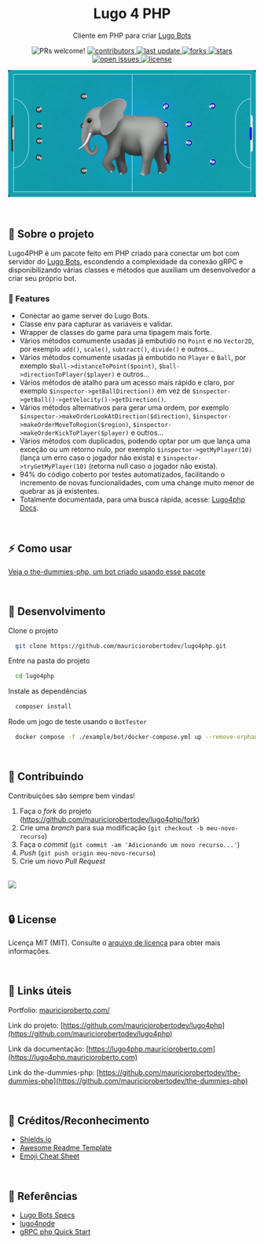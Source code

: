 <div align="center">
  <h1>Lugo 4 PHP</h1>

  <p>
    Cliente em PHP para criar <a href="https://lugobots.ai/">Lugo Bots</a>
  </p>

<!-- Badges -->
<p>
<img alt="PRs welcome!" src="https://img.shields.io/static/v1?label=PRs&message=WELCOME&style=for-the-badge&color=3b82f6&labelColor=222222" />
  <a href="https://github.com/mauriciorobertodev/lugo4php/graphs/contributors">
    <img src="https://img.shields.io/github/contributors/mauriciorobertodev/lugo4php?color=3b82f6&label=CONTRIBUTORS&logo=3C424B&logoColor=3C424B&style=for-the-badge&labelColor=222222" alt="contributors" />
  </a>
  <a href="">
    <img src="https://img.shields.io/github/last-commit/mauriciorobertodev/lugo4php?color=3b82f6&label=LAST UPDATE&logo=3C424B&logoColor=3C424B&style=for-the-badge&labelColor=222222" alt="last update" />
  </a>
  <a href="https://github.com/mauriciorobertodev/lugo4php/network/members">
    <img src="https://img.shields.io/github/forks/mauriciorobertodev/lugo4php?color=3b82f6&label=FORKS&logo=3C424B&logoColor=3C424B&style=for-the-badge&labelColor=222222" alt="forks" />
  </a>
  <a href="https://github.com/mauriciorobertodev/lugo4php/stargazers">
    <img src="https://img.shields.io/github/stars/mauriciorobertodev/lugo4php?color=3b82f6&label=STARS&logo=3C424B&logoColor=3C424B&style=for-the-badge&labelColor=222222" alt="stars" />
  </a>
  <a href="https://github.com/mauriciorobertodev/lugo4php/issues/">
    <img src="https://img.shields.io/github/issues/mauriciorobertodev/lugo4php?color=3b82f6&label=ISSUESS&logo=3C424B&logoColor=3C424B&style=for-the-badge&labelColor=222222" alt="open issues" />
  </a>
  <a href="https://github.com/mauriciorobertodev/lugo4php/blob/master/LICENSE">
    <img src="https://img.shields.io/github/license/mauriciorobertodev/lugo4php.svg?color=3b82f6&label=LICENSE&logo=3C424B&logoColor=3C424B&style=for-the-badge&labelColor=222222" alt="license" />
  </a>
</p>

![Alt text](https://raw.githubusercontent.com/mauriciorobertodev/lugo4php/main/screenshot.png)

</div>

<br />

<!-- About the Project -->

## :star2: Sobre o projeto

Lugo4PHP é um pacote feito em PHP criado para conectar um bot com servidor do [Lugo Bots](https://lugobots.ai/), escondendo a complexidade da conexão gRPC e disponibilizando várias classes e métodos que auxiliam um desenvolvedor a criar seu próprio bot.

<!-- Features -->

### :dart: Features

- Conectar ao game server do Lugo Bots.
- Classe env para capturar as variáveis e validar.
- Wrapper de classes do game para uma tipagem mais forte.
- Vários métodos comumente usadas já embutido no `Point` e no `Vector2D`, por exemplo `add()`, `scale()`, `subtract()`, `divide()` e outros...
- Vários métodos comumente usadas já embutido no `Player` e `Ball`, por exemplo `$ball->distanceToPoint($point)`, `$ball->directionToPlayer($player)` e outros...
- Vários métodos de atalho para um acesso mais rápido e claro, por exemplo `$inspector->getBallDirection()` em vez de `$inspector->getBall()->getVelocity()->getDirection()`.
- Vários métodos alternativos para gerar uma ordem, por exemplo `$inspector->makeOrderLookAtDirection($direction)`, `$inspector->makeOrderMoveToRegion($region)`, `$inspector->makeOrderKickToPlayer($player)` e outros...
- Vários métodos com duplicados, podendo optar por um que lança uma exceção ou um retorno nulo, por exemplo `$inspector->getMyPlayer(10)` (lança um erro caso o jogador não exista) e `$inspector->tryGetMyPlayer(10)` (retorna null caso o jogador não exista).
- 94% do código coberto por testes automatizados, facilitando o incremento de novas funcionalidades, com uma change muito menor de quebrar as já existentes.
- Totalmente documentada, para uma busca rápida, acesse: [Lugo4php Docs](https://lugo4php.mauricioroberto.com).


<br>

<!-- Usage -->

## :zap: Como usar

<a href="https://github.com/mauriciorobertodev/the-dummies-php">Veja o the-dummies-php, um bot criado usando esse pacote</a>

<br/>

<!-- Run Locally -->

## :wrench: Desenvolvimento

Clone o projeto

```bash
  git clone https://github.com/mauriciorobertodev/lugo4php.git
```

Entre na pasta do projeto

```bash
  cd lugo4php
```

Instale as dependências

```bash
  composer install
```

Rode um jogo de teste usando o `BotTester`

```bash
  docker compose -f ./example/bot/docker-compose.yml up --remove-orphans
```

<br>

<!-- Contributing -->

## :wave: Contribuindo

Contribuições são sempre bem vindas!

1. Faça o _fork_ do projeto (<https://github.com/mauriciorobertodev/lugo4php/fork>)
2. Crie uma _branch_ para sua modificação (`git checkout -b meu-novo-recurso`)
3. Faça o _commit_ (`git commit -am 'Adicionando um novo recurso...'`)
4. _Push_ (`git push origin meu-novo-recurso`)
5. Crie um novo _Pull Request_

</br>

<a href="https://github.com/mauriciorobertodev/lugo4php/graphs/contributors">
  <img src="https://contrib.rocks/image?repo=mauriciorobertodev/lugo4php" />
</a>
</br>

<br>

<!-- License -->

## :lock: License

Licença MIT (MIT). Consulte o [arquivo de licença](https://github.com/mauriciorobertodev/lugo4php/LICENSE) para obter mais informações.

<br>

<!-- Contact -->

## :link: Links úteis
Portfolio: [mauricioroberto.com/](mauricioroberto.com/)

Link do projeto: [https://github.com/mauriciorobertodev/lugo4php](https://github.com/mauriciorobertodev/lugo4php)

Link da documentação: [https://lugo4php.mauricioroberto.com](https://lugo4php.mauricioroberto.com)

Link do the-dummies-php: [https://github.com/mauriciorobertodev/the-dummies-php](https://github.com/mauriciorobertodev/the-dummies-php)

<br>

<!-- Acknowledgments -->

## :gem: Créditos/Reconhecimento

-   [Shields.io](https://shields.io/)
-   [Awesome Readme Template](https://github.com/Louis3797/awesome-readme-template)
-   [Emoji Cheat Sheet](https://github.com/ikatyang/emoji-cheat-sheet/blob/master/README.md#travel--places)

<br>

<!-- References -->

## :microscope: Referências

-   [Lugo Bots Specs](https://spec.lugobots.ai/)
-   [lugo4node](https://github.com/lugobots/lugo4node)
-   [gRPC php Quick Start](https://grpc.io/docs/languages/php/quickstart/)
